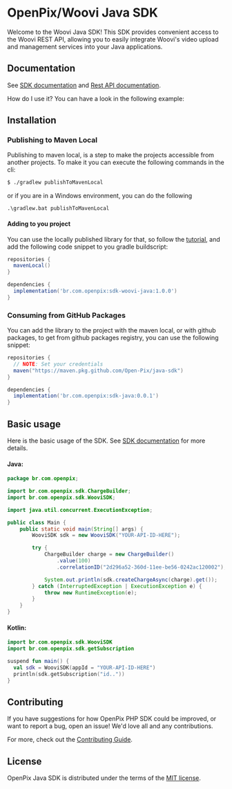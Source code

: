 # OpenPix/Woovi Java SDK

Welcome to the Woovi Java SDK! This SDK provides convenient access to the Woovi REST API, allowing you to easily integrate Woovi's video upload and management services into your Java applications.

## Documentation

See [SDK documentation](https://developers.openpix.com.br/docs/sdk/java/java-sdk-what-is) and [Rest API documentation](https://developers.openpix.com.br/api).

How do I use it? You can have a look in the following example:

## Installation

### Publishing to Maven Local

Publishing to maven local, is a step to make the projects accessible from another projects. To make it you can execute
the following commands in the cli:

```bash
$ ./gradlew publishToMavenLocal
```

or if you are in a Windows environment, you can do the following

```pwsh
.\gradlew.bat publishToMavenLocal
```

#### Adding to you project

You can use the locally published library for that, so follow the [tutorial](#publishing-to-maven-local), and add the following
code snippet to you gradle buildscript:

```groovy
repositories {
  mavenLocal()
}

dependencies {
  implementation('br.com.openpix:sdk-woovi-java:1.0.0')
}
```

### Consuming from GitHub Packages

You can add the library to the project with the maven local, or with github packages, to get from github packages registry, you can
use the following snippet:

```groovy
repositories {
  // NOTE: Set your credentials
  maven("https://maven.pkg.github.com/Open-Pix/java-sdk")
}

dependencies {
  implementation('br.com.openpix:sdk-java:0.0.1')
}
```

## Basic usage

Here is the basic usage of the SDK. See [SDK documentation](https://developers.openpix.com.br/docs/sdk/java/java-sdk-usage) for more details.

#### Java:

```java
package br.com.openpix;

import br.com.openpix.sdk.ChargeBuilder;
import br.com.openpix.sdk.WooviSDK;

import java.util.concurrent.ExecutionException;

public class Main {
    public static void main(String[] args) {
        WooviSDK sdk = new WooviSDK("YOUR-API-ID-HERE");

        try {
            ChargeBuilder charge = new ChargeBuilder()
                .value(100)
                .correlationID("2d296a52-360d-11ee-be56-0242ac120002");

            System.out.println(sdk.createChargeAsync(charge).get());
        } catch (InterruptedException | ExecutionException e) {
            throw new RuntimeException(e);
        }
    }
}
```

#### Kotlin:

```kotlin
import br.com.openpix.sdk.WooviSDK
import br.com.openpix.sdk.getSubscription

suspend fun main() {
  val sdk = WooviSDK(appId = "YOUR-API-ID-HERE")
  println(sdk.getSubscription("id.."))
}
```

## Contributing

If you have suggestions for how OpenPix PHP SDK could be improved, or want to report a bug, open an issue! We'd love all and any contributions.

For more, check out the [Contributing Guide](CONTRIBUTING.md).

## License

OpenPix Java SDK is distributed under the terms of the [MIT license](LICENSE).
